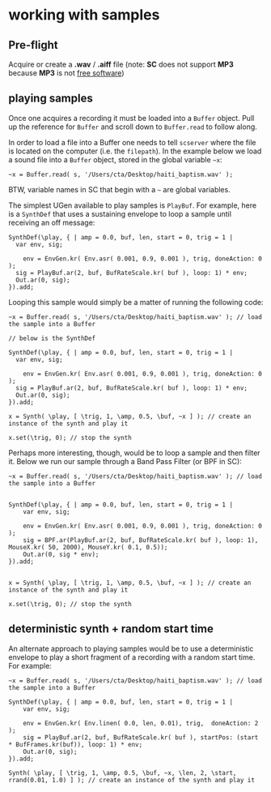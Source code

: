 # working with samples

## Pre-flight

Acquire or create a **.wav** / **.aiff** file (note: **SC** does not support **MP3** because **MP3** is not [free software](https://en.wikipedia.org/wiki/Free_software))

## playing samples

Once one acquires a recording it must be loaded into a `Buffer` object. Pull up the reference for `Buffer` and scroll down to `Buffer.read` to follow along.

In order to load a file into a Buffer one needs to tell `scserver` where the file is located on the computer (i.e. the `filepath`). In the example below we load a sound file into a `Buffer` object, stored in the global variable `~x`:

`~x = Buffer.read( s, '/Users/cta/Desktop/haiti_baptism.wav' );`

BTW, variable names in SC that begin with a `~` are global variables.

The simplest UGen available to play samples is `PlayBuf`. For example, here is a `SynthDef` that uses a sustaining envelope to loop a sample until receiving an off message:

```python3
SynthDef(\play, { | amp = 0.0, buf, len, start = 0, trig = 1 |
  var env, sig;

	env = EnvGen.kr( Env.asr( 0.001, 0.9, 0.001 ), trig, doneAction: 0 );
  sig = PlayBuf.ar(2, buf, BufRateScale.kr( buf ), loop: 1) * env;
  Out.ar(0, sig);
}).add;
```

Looping this sample would simply be a matter of running the following code:

```python3
~x = Buffer.read( s, '/Users/cta/Desktop/haiti_baptism.wav' ); // load the sample into a Buffer

// below is the SynthDef

SynthDef(\play, { | amp = 0.0, buf, len, start = 0, trig = 1 |
  var env, sig;

	env = EnvGen.kr( Env.asr( 0.001, 0.9, 0.001 ), trig, doneAction: 0 );
  sig = PlayBuf.ar(2, buf, BufRateScale.kr( buf ), loop: 1) * env;
  Out.ar(0, sig);
}).add;

x = Synth( \play, [ \trig, 1, \amp, 0.5, \buf, ~x ] ); // create an instance of the synth and play it

x.set(\trig, 0); // stop the synth
```

Perhaps more interesting, though, would be to loop a sample and then filter it. Below we run our sample through a Band Pass Filter (or BPF in SC):

```python3
~x = Buffer.read( s, '/Users/cta/Desktop/haiti_baptism.wav' ); // load the sample into a Buffer


SynthDef(\play, { | amp = 0.0, buf, len, start = 0, trig = 1 |
	var env, sig;

	env = EnvGen.kr( Env.asr( 0.001, 0.9, 0.001 ), trig, doneAction: 0 );
	sig = BPF.ar(PlayBuf.ar(2, buf, BufRateScale.kr( buf ), loop: 1), MouseX.kr( 50, 2000), MouseY.kr( 0.1, 0.5));
	Out.ar(0, sig * env);
}).add;


x = Synth( \play, [ \trig, 1, \amp, 0.5, \buf, ~x ] ); // create an instance of the synth and play it

x.set(\trig, 0); // stop the synth
```

## deterministic synth + random start time

An alternate approach to playing samples would be to use a deterministic envelope to play a short fragment of a recording with a random start time. For example:

```python3
~x = Buffer.read( s, '/Users/cta/Desktop/haiti_baptism.wav' ); // load the sample into a Buffer

SynthDef(\play, { | amp = 0.0, buf, len, start = 0, trig = 1 |
	var env, sig;

	env = EnvGen.kr( Env.linen( 0.0, len, 0.01), trig,  doneAction: 2 );
	sig = PlayBuf.ar(2, buf, BufRateScale.kr( buf ), startPos: (start * BufFrames.kr(buf)), loop: 1) * env;
	Out.ar(0, sig);
}).add;

Synth( \play, [ \trig, 1, \amp, 0.5, \buf, ~x, \len, 2, \start, rrand(0.01, 1.0) ] ); // create an instance of the synth and play it
```
